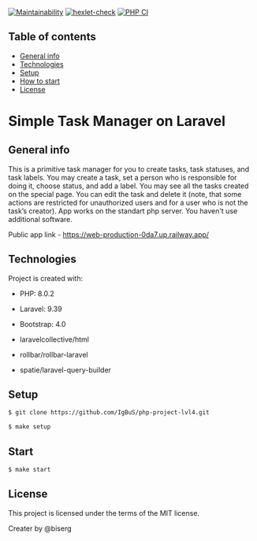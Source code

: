[![Maintainability](https://api.codeclimate.com/v1/badges/1aaf2533df9923f6aa6c/maintainability)](https://codeclimate.com/github/IgBuS/php-project-lvl4/maintainability)
[![hexlet-check](https://github.com/IgBuS/php-project-lvl4/actions/workflows/hexlet-check.yml/badge.svg)](https://github.com/IgBuS/php-project-lvl4/actions/workflows/hexlet-check.yml)
[![PHP CI](https://github.com/IgBuS/php-project-lvl4/actions/workflows/CI.yml/badge.svg)](https://github.com/IgBuS/php-project-lvl4/actions/workflows/CI.yml)

## Table of contents
* [General info](#general-info)
* [Technologies](#technologies)
* [Setup](#setup)
* [How to start](#start)
* [License](#license)

# Simple Task Manager on Laravel

## General info
This is a primitive task manager for you to create tasks, task statuses, and task labels. You may create a task, set a person who is responsible for doing it, choose status, and add a label. You may see all the tasks created on the special page. You can edit the task and delete it (note, that some actions are restricted for unauthorized users and for a user who is not the task’s creator). App works on the standart php server. You haven't use additional software.

Public app link - https://web-production-0da7.up.railway.app/

## Technologies
Project is created with:
* PHP: 8.0.2
* Laravel: 9.39
* Bootstrap: 4.0

* laravelcollective/html
* rollbar/rollbar-laravel
* spatie/laravel-query-builder

## Setup

```sh
$ git clone https://github.com/IgBuS/php-project-lvl4.git

$ make setup
```

## Start

```sh
$ make start
```

## License

This project is licensed under the terms of the MIT license.


Creater by @biserg